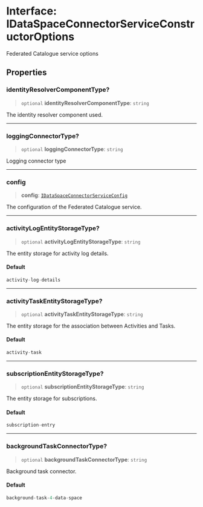 # Interface: IDataSpaceConnectorServiceConstructorOptions

Federated Catalogue service options

## Properties

### identityResolverComponentType?

> `optional` **identityResolverComponentType**: `string`

The identity resolver component used.

***

### loggingConnectorType?

> `optional` **loggingConnectorType**: `string`

Logging connector type

***

### config

> **config**: [`IDataSpaceConnectorServiceConfig`](IDataSpaceConnectorServiceConfig.md)

The configuration of the Federated Catalogue service.

***

### activityLogEntityStorageType?

> `optional` **activityLogEntityStorageType**: `string`

The entity storage for activity log details.

#### Default

```ts
activity-log-details
```

***

### activityTaskEntityStorageType?

> `optional` **activityTaskEntityStorageType**: `string`

The entity storage for the association between Activities and Tasks.

#### Default

```ts
activity-task
```

***

### subscriptionEntityStorageType?

> `optional` **subscriptionEntityStorageType**: `string`

The entity storage for subscriptions.

#### Default

```ts
subscription-entry
```

***

### backgroundTaskConnectorType?

> `optional` **backgroundTaskConnectorType**: `string`

Background task connector.

#### Default

```ts
background-task-4-data-space
```
